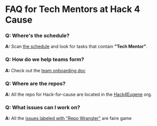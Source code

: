 # FAQ for Tech Mentors at Hack 4 Cause

### Q: Where's the schedule?
**A:** Scan [the schedule](https://docs.google.com/spreadsheets/d/1gWAtl473EZyGNTURBP1VW96r7YM5atMRPAdKtMPXwDc/edit?usp=sharing) and look for tasks that contain **"Tech Mentor"**.

### Q: How do we help teams form?
**A:** Check out the [team onboarding doc](https://github.com/Hack4Eugene/hack-4-cause-2019-plan/blob/master/team-onboarding.md)


### Q: Where are the repos?
**A:** All the repo for Hack-for-cause are located in the [Hack4Eugene](https://github.com/Hack4Eugene) org.

### Q: What issues can I work on?
**A:** All the [issues labeled with "Repo Wrangler"](https://github.com/Hack4Eugene/hack-4-cause-2019-plan/labels/TEch%2Mentor) are faire game





